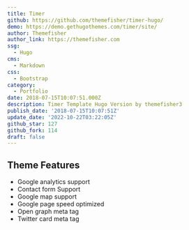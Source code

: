 ```yaml
---
title: Timer
github: https://github.com/themefisher/timer-hugo/
demo: https://demo.gethugothemes.com/timer/site/
author: Themefisher
author_link: https://themefisher.com
ssg:
  - Hugo
cms:
  - Markdown
css:
  - Bootstrap
category:
  - Portfolio
date: 2018-07-15T10:07:51.000Z
description: Timer Template Hugo Version by themefisher3
publish_date: '2018-07-15T10:07:51Z'
update_date: '2022-10-22T03:22:05Z'
github_star: 127
github_fork: 114
draft: false
---
```

## Theme Features

- Google analytics support
- Contact form Support
- Google map support
- Google page speed optimized
- Open graph meta tag
- Twitter card meta tag
